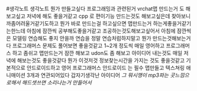 #생각노트
생각노트 뭔가 만들고싶다
프로그래밍과 관련된거 vrchat맵 만드는거 도 해보고싶고
저녁에 해도 좋을거같고
cpp 로 편이기능 만드는것도 해보고싶은데
찾아보니까좀어려울거같기도하고
뭔가 바로 만드는걸 하고싶으면
맵만드는거 하는게좋을거같기는한느데
아침에 잠깐씩 공부해도좋을거같고
조공하는것도해보고싶어서
아침에 잠깐씩은 모델링 연습해도 좋지 안을까
연습을 정말 연습처럼하지말고
뭔가 만드는것해보는거다
프로그래머스 문제도 풀어보면 좋을것같고
1~2개 정도씩 매일
영어하고 프로그래머스 하고 좀쉬고 맵만드는거 잠깐 해보고 udon도 좀 해보고
아이디어 내는것도 매일 저녁에 해보는것도 좋을것같다
뭔가 이것저것 정보찾는시간을 가지는 것도 좋을것같고
기본적으로 안드로이드하고
영어 프로그래머스 안드로이드 는 필수
맵만들고 텍스쳐링 애니매이션 3개과 연관되어있다
갑자기생각난 아이디어 *그 뭐시깽이 mp3파는 곳느낌으로해서 해드셋쓰면 소리나는거 만들어서*